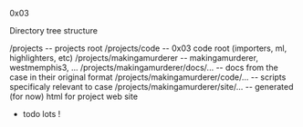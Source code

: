 

0x03

Directory tree structure 

/projects                               -- projects root
/projects/code                          -- 0x03 code root (importers, ml, highlighters, etc)
/projects/makingamurderer               -- makingamurderer, westmemphis3, ...
/projects/makingamurderer/docs/...      -- docs from the case in their original format
/projects/makingamurderer/code/...      -- scripts specificaly relevant to case
/projects/makingamurderer/site/...      -- generated (for now) html for project web site

* todo
lots !

